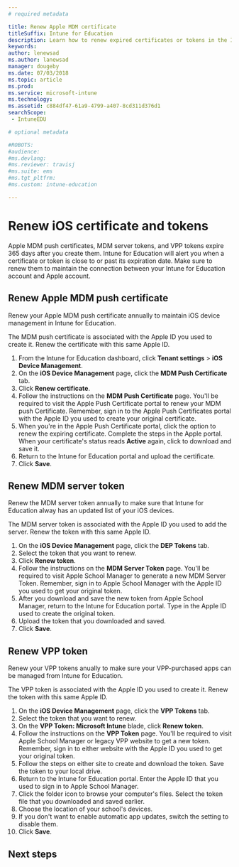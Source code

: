 ```yaml
---
# required metadata

title: Renew Apple MDM certificate
titleSuffix: Intune for Education
description: Learn how to renew expired certificates or tokens in the Intune for Education portal.
keywords:
author: lenewsad
ms.author: lanewsad
manager: dougeby
ms.date: 07/03/2018
ms.topic: article
ms.prod:
ms.service: microsoft-intune
ms.technology:
ms.assetid: c884df47-61a9-4799-a407-8cd311d376d1
searchScope:
 - IntuneEDU

# optional metadata

#ROBOTS:
#audience:
#ms.devlang:
#ms.reviewer: travisj
#ms.suite: ems
#ms.tgt_pltfrm:
#ms.custom: intune-education

---
```


# Renew iOS certificate and tokens
Apple MDM push certificates, MDM server tokens, and VPP tokens expire 365 days after you create them. Intune for Education will alert you when a certificate or token is close to or past its expiration date. Make sure to renew them to maintain the connection between your Intune for Education account and Apple account.

## Renew Apple MDM push certificate
 Renew your Apple MDM push certificate annually to maintain iOS device management in Intune for Education. 

The MDM push certificate is associated with the Apple ID you used to create it. Renew the certificate with this same Apple ID.

1. From the Intune for Education dashboard, click **Tenant settings** > **iOS Device Management**.
2. On the **iOS Device Management** page, click the **MDM Push Certificate** tab.
3. Click **Renew certificate**.
4. Follow the instructions on the **MDM Push Certificate** page. You'll be required to visit the Apple Push Certificate portal to renew your MDM push Certificate. Remember, sign in to the Apple Push Certificates portal with the Apple ID you used to create your original certificate.
5. When you're in the Apple Push Certificate portal, click the option to renew the expiring certificate. Complete the steps in the Apple portal. When your certificate's status reads **Active** again, click to download and save it.
6. Return to the Intune for Education portal and upload the certificate. 
7. Click **Save**.

## Renew MDM server token

Renew the MDM server token annually to make sure that Intune for Education alway has an updated list of your iOS devices.

The MDM server token is associated with the Apple ID you used to add the server. Renew the token with this same Apple ID. 

1. On the **iOS Device Management** page, click the **DEP Tokens** tab.
2. Select the token that you want to renew.
3. Click **Renew token**.
4. Follow the instructions on the **MDM Server Token** page. You'll be required to visit Apple School Manager to generate a new MDM Server Token. Remember, sign in to Apple School Manager with the Apple ID you used to get your original token.
5. After you download and save the new token from Apple School Manager, return to the Intune for Education portal. Type in the Apple ID used to create the original token.
6. Upload the token that you downloaded and saved.
7. Click **Save**.


## Renew VPP token
Renew your VPP tokens anually to make sure your VPP-purchased apps can be managed from Intune for Education.

The VPP token is associated with the Apple ID you used to create it. Renew the token with this same Apple ID.  

1. On the **iOS Device Management** page, click the **VPP Tokens** tab.
2. Select the token that you want to renew.
3. On the **VPP Token: Microsoft Intune** blade, click **Renew token**.
4. Follow the instructions on the **VPP Token** page. You'll be required to visit Apple School Manager or legacy VPP website to get a new token. Remember, sign in to either website with the Apple ID you used to get your original token.
5. Follow the steps on either site to create and download the token. Save the token to your local drive.
6. Return to the Intune for Education portal. Enter the Apple ID that you used to sign in to Apple School Manager.
7. Click the folder icon to browse your computer's files. Select the token file that you downloaded and saved earlier.
8. Choose the location of your school's devices.
9. If you don't want to enable automatic app updates, switch the setting to disable them. 
10. Click **Save**.

## Next steps